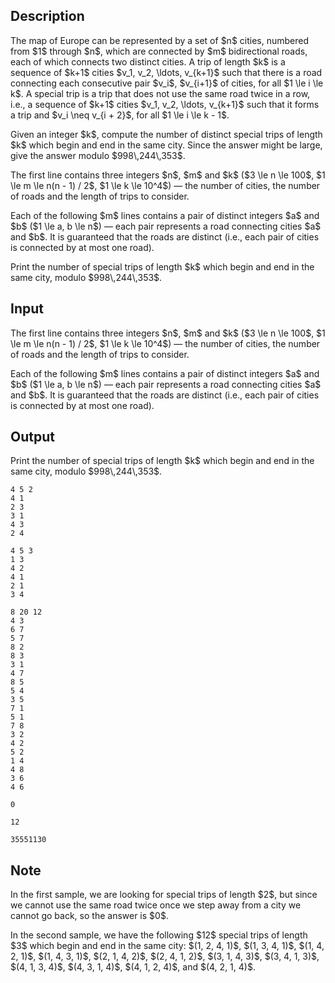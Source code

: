 ## Description

<div><p>The map of Europe can be represented by a set of $n$ cities, numbered from $1$ through $n$, which are connected by $m$ bidirectional roads, each of which connects two distinct cities. A <span class="tex-font-style-it">trip</span> of length $k$ is a sequence of $k+1$ cities $v_1, v_2, \ldots, v_{k+1}$ such that there is a road connecting each consecutive pair $v_i$, $v_{i+1}$ of cities, for all $1 \le i \le k$. A <span class="tex-font-style-it">special trip</span> is a trip that does not use the same road twice in a row, i.e., a sequence of $k+1$ cities $v_1, v_2, \ldots, v_{k+1}$ such that it forms a trip and $v_i \neq v_{i + 2}$, for all $1 \le i \le k - 1$.</p><p>Given an integer $k$, compute the number of distinct special trips of length $k$ which begin and end in the same city. Since the answer might be large, give the answer modulo $998\,244\,353$.</p></div><div class="input-specification"><p>The first line contains three integers $n$, $m$ and $k$ ($3 \le n \le 100$, $1 \le m \le n(n - 1) / 2$, $1 \le k \le 10^4$) — the number of cities, the number of roads and the length of trips to consider.</p><p>Each of the following $m$ lines contains a pair of distinct integers $a$ and $b$ ($1 \le a, b \le n$) — each pair represents a road connecting cities $a$ and $b$. It is guaranteed that the roads are distinct (i.e., each pair of cities is connected by at most one road).</p></div><div class="output-specification"><p>Print the number of special trips of length $k$ which begin and end in the same city, modulo $998\,244\,353$.</p></div>

## Input

<p>The first line contains three integers $n$, $m$ and $k$ ($3 \le n \le 100$, $1 \le m \le n(n - 1) / 2$, $1 \le k \le 10^4$) — the number of cities, the number of roads and the length of trips to consider.</p><p>Each of the following $m$ lines contains a pair of distinct integers $a$ and $b$ ($1 \le a, b \le n$) — each pair represents a road connecting cities $a$ and $b$. It is guaranteed that the roads are distinct (i.e., each pair of cities is connected by at most one road).</p>

## Output

<p>Print the number of special trips of length $k$ which begin and end in the same city, modulo $998\,244\,353$.</p>





```input1
4 5 2
4 1
2 3
3 1
4 3
2 4
```




```input2
4 5 3
1 3
4 2
4 1
2 1
3 4
```




```input3
8 20 12
4 3
6 7
5 7
8 2
8 3
3 1
4 7
8 5
5 4
3 5
7 1
5 1
7 8
3 2
4 2
5 2
1 4
4 8
3 6
4 6
```




```output1
0
```




```output2
12
```




```output3
35551130
```



## Note

<p>In the <span class="tex-font-style-bf">first sample</span>, we are looking for special trips of length $2$, but since we cannot use the same road twice once we step away from a city we cannot go back, so the answer is $0$.</p><p>In the <span class="tex-font-style-bf">second sample</span>, we have the following $12$ special trips of length $3$ which begin and end in the same city: $(1, 2, 4, 1)$, $(1, 3, 4, 1)$, $(1, 4, 2, 1)$, $(1, 4, 3, 1)$, $(2, 1, 4, 2)$, $(2, 4, 1, 2)$, $(3, 1, 4, 3)$, $(3, 4, 1, 3)$, $(4, 1, 3, 4)$, $(4, 3, 1, 4)$, $(4, 1, 2, 4)$, and $(4, 2, 1, 4)$.</p>
